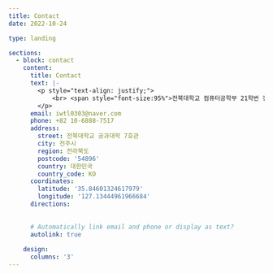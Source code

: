 ```yaml
---
title: Contact
date: 2022-10-24

type: landing

sections:
  - block: contact
    content:
      title: Contact
      text: |-
        <p style="text-align: justify;">
            <br> <span style="font-size:95%">전북대학교 컴퓨터공학부 21학번 전영상입니다. 백엔드에 관심있습니다. 연락은 아래를 통해주시면 감사하겠습니다.</span> <br>
        </p>
      email: iwtl0303@naver.com
      phone: +82 10-6888-7517
      address:
        street: 전북대학교 공과대학 7호관
        city: 전주시
        region: 전라북도
        postcode: '54896'
        country: 대한민국
        country_code: KO
      coordinates:
        latitude: '35.84601324617979'
        longitude: '127.13444961966684'
      directions: 
      
    
      # Automatically link email and phone or display as text?
      autolink: true
    
    design:
      columns: '3'
---
```

